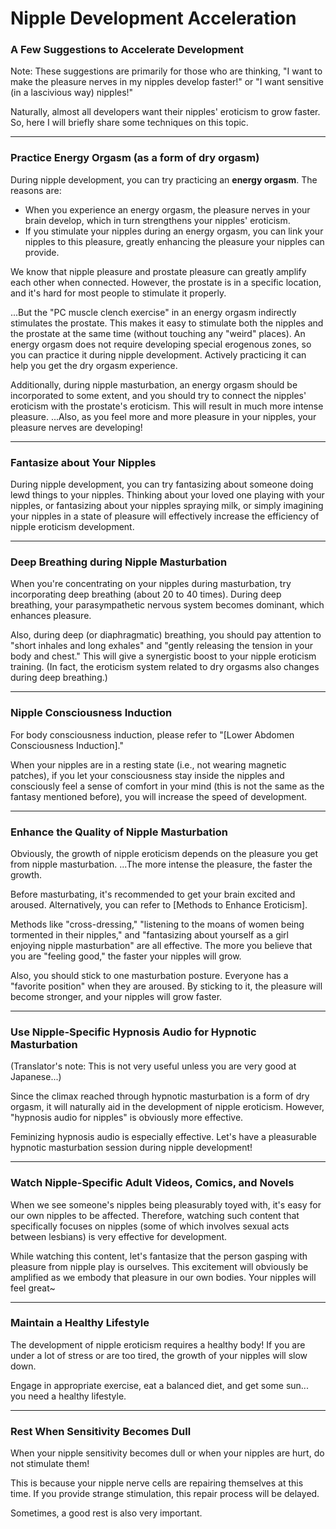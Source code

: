 # Nipple Development Acceleration

### A Few Suggestions to Accelerate Development



Note: These suggestions are primarily for those who are thinking, "I want to make the pleasure nerves in my nipples develop faster!" or "I want sensitive (in a lascivious way) nipples!"

Naturally, almost all developers want their nipples' eroticism to grow faster. So, here I will briefly share some techniques on this topic.

------



### Practice Energy Orgasm (as a form of dry orgasm)



During nipple development, you can try practicing an **energy orgasm**. The reasons are:

- When you experience an energy orgasm, the pleasure nerves in your brain develop, which in turn strengthens your nipples' eroticism.
- If you stimulate your nipples during an energy orgasm, you can link your nipples to this pleasure, greatly enhancing the pleasure your nipples can provide.

We know that nipple pleasure and prostate pleasure can greatly amplify each other when connected. However, the prostate is in a specific location, and it's hard for most people to stimulate it properly.

...But the "PC muscle clench exercise" in an energy orgasm indirectly stimulates the prostate. This makes it easy to stimulate both the nipples and the prostate at the same time (without touching any "weird" places). An energy orgasm does not require developing special erogenous zones, so you can practice it during nipple development. Actively practicing it can help you get the dry orgasm experience.

Additionally, during nipple masturbation, an energy orgasm should be incorporated to some extent, and you should try to connect the nipples' eroticism with the prostate's eroticism. This will result in much more intense pleasure. ...Also, as you feel more and more pleasure in your nipples, your pleasure nerves are developing!

------



### Fantasize about Your Nipples



During nipple development, you can try fantasizing about someone doing lewd things to your nipples. Thinking about your loved one playing with your nipples, or fantasizing about your nipples spraying milk, or simply imagining your nipples in a state of pleasure will effectively increase the efficiency of nipple eroticism development.

------



### Deep Breathing during Nipple Masturbation



When you're concentrating on your nipples during masturbation, try incorporating deep breathing (about 20 to 40 times). During deep breathing, your parasympathetic nervous system becomes dominant, which enhances pleasure.

Also, during deep (or diaphragmatic) breathing, you should pay attention to "short inhales and long exhales" and "gently releasing the tension in your body and chest." This will give a synergistic boost to your nipple eroticism training. (In fact, the eroticism system related to dry orgasms also changes during deep breathing.)

------



### Nipple Consciousness Induction



For body consciousness induction, please refer to "[Lower Abdomen Consciousness Induction]."

When your nipples are in a resting state (i.e., not wearing magnetic patches), if you let your consciousness stay inside the nipples and consciously feel a sense of comfort in your mind (this is not the same as the fantasy mentioned before), you will increase the speed of development.

------



### Enhance the Quality of Nipple Masturbation



Obviously, the growth of nipple eroticism depends on the pleasure you get from nipple masturbation. ...The more intense the pleasure, the faster the growth.

Before masturbating, it's recommended to get your brain excited and aroused. Alternatively, you can refer to [Methods to Enhance Eroticism].

Methods like "cross-dressing," "listening to the moans of women being tormented in their nipples," and "fantasizing about yourself as a girl enjoying nipple masturbation" are all effective. The more you believe that you are "feeling good," the faster your nipples will grow.

Also, you should stick to one masturbation posture. Everyone has a "favorite position" when they are aroused. By sticking to it, the pleasure will become stronger, and your nipples will grow faster.

------



### Use Nipple-Specific Hypnosis Audio for Hypnotic Masturbation



(Translator's note: This is not very useful unless you are very good at Japanese...)

Since the climax reached through hypnotic masturbation is a form of dry orgasm, it will naturally aid in the development of nipple eroticism. However, "hypnosis audio for nipples" is obviously more effective.

Feminizing hypnosis audio is especially effective. Let's have a pleasurable hypnotic masturbation session during nipple development!

------



### Watch Nipple-Specific Adult Videos, Comics, and Novels



When we see someone's nipples being pleasurably toyed with, it's easy for our own nipples to be affected. Therefore, watching such content that specifically focuses on nipples (some of which involves sexual acts between lesbians) is very effective for development.

While watching this content, let's fantasize that the person gasping with pleasure from nipple play is ourselves. This excitement will obviously be amplified as we embody that pleasure in our own bodies. Your nipples will feel great~

------



### Maintain a Healthy Lifestyle



The development of nipple eroticism requires a healthy body! If you are under a lot of stress or are too tired, the growth of your nipples will slow down.

Engage in appropriate exercise, eat a balanced diet, and get some sun... you need a healthy lifestyle.

------



### Rest When Sensitivity Becomes Dull



When your nipple sensitivity becomes dull or when your nipples are hurt, do not stimulate them!

This is because your nipple nerve cells are repairing themselves at this time. If you provide strange stimulation, this repair process will be delayed.

Sometimes, a good rest is also very important.